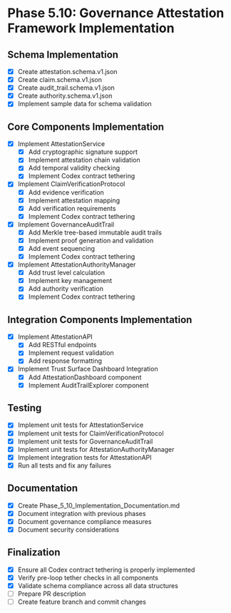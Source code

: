 # Phase 5.10: Governance Attestation Framework Implementation

## Schema Implementation
- [x] Create attestation.schema.v1.json
- [x] Create claim.schema.v1.json
- [x] Create audit_trail.schema.v1.json
- [x] Create authority.schema.v1.json
- [x] Implement sample data for schema validation

## Core Components Implementation
- [x] Implement AttestationService
  - [x] Add cryptographic signature support
  - [x] Implement attestation chain validation
  - [x] Add temporal validity checking
  - [x] Implement Codex contract tethering
- [x] Implement ClaimVerificationProtocol
  - [x] Add evidence verification
  - [x] Implement attestation mapping
  - [x] Add verification requirements
  - [x] Implement Codex contract tethering
- [x] Implement GovernanceAuditTrail
  - [x] Add Merkle tree-based immutable audit trails
  - [x] Implement proof generation and validation
  - [x] Add event sequencing
  - [x] Implement Codex contract tethering
- [x] Implement AttestationAuthorityManager
  - [x] Add trust level calculation
  - [x] Implement key management
  - [x] Add authority verification
  - [x] Implement Codex contract tethering

## Integration Components Implementation
- [x] Implement AttestationAPI
  - [x] Add RESTful endpoints
  - [x] Implement request validation
  - [x] Add response formatting
- [x] Implement Trust Surface Dashboard Integration
  - [x] Add AttestationDashboard component
  - [x] Implement AuditTrailExplorer component

## Testing
- [x] Implement unit tests for AttestationService
- [x] Implement unit tests for ClaimVerificationProtocol
- [x] Implement unit tests for GovernanceAuditTrail
- [x] Implement unit tests for AttestationAuthorityManager
- [x] Implement integration tests for AttestationAPI
- [x] Run all tests and fix any failures

## Documentation
- [x] Create Phase_5_10_Implementation_Documentation.md
- [x] Document integration with previous phases
- [x] Document governance compliance measures
- [x] Document security considerations

## Finalization
- [x] Ensure all Codex contract tethering is properly implemented
- [x] Verify pre-loop tether checks in all components
- [x] Validate schema compliance across all data structures
- [ ] Prepare PR description
- [ ] Create feature branch and commit changes
